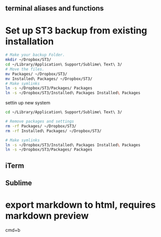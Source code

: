 ## terminal aliases and functions

# Set up ST3 backup from existing installation
```bash
# Make your backup Folder.
mkdir ~/Dropbox/ST3/
cd ~/Library/Application\ Support/Sublime\ Text\ 3/
# Move the files.
mv Packages/ ~/Dropbox/ST3/
mv Installed\ Packages/ ~/Dropbox/ST3/
# Make symlinks
ln -s ~/Dropbox/ST3/Packages/ Packages
ln -s ~/Dropbox/ST3/Installed\ Packages Installed\ Packages
```
settin up new system
```bash
cd ~/Library/Application\ Support/Sublime\ Text\ 3/

# Remove packages and settings
rm -rf Packages/ ~/Dropbox/ST3/
rm -rf Installed\ Packages/ ~/Dropbox/ST3/

# Make symlinks
ln -s ~/Dropbox/ST3/Installed\ Packages Installed\ Packages
ln -s ~/Dropbox/ST3/Packages/ Packages

```

## iTerm


## Sublime

# export markdown to html, requires markdown preview
cmd+b
